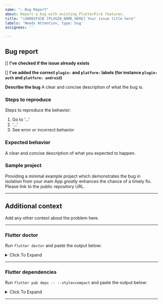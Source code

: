 ```yaml
---
name: "⚠️ Bug Report"
about: Report a bug with existing FlutterFire features.
title: "\U0001F41B [PLUGIN_NAME_HERE] Your issue title here"
labels: 'Needs Attention, type: bug'
assignees: ''

---
```


## Bug report

[] **I've checked if the issue already exists**

[] **I've added the correct `plugin:` and `platform:` labels (for instance `plugin: auth` and `platform: android`)**

**Describe the bug**
A clear and concise description of what the bug is.

### Steps to reproduce

Steps to reproduce the behavior:

1. Go to '...'
2. '...'
3. See error or incorrect behavior

### Expected behavior

A clear and concise description of what you expected to happen.

### Sample project

Providing a minimal example project which demonstrates the bug in isolation from your main App _greatly_ enhances the chance of a timely fix.
Please link to the public repository URL.

---

## Additional context

Add any other context about the problem here.

---

### Flutter doctor

Run `flutter doctor` and paste the output below:

<details><summary>Click To Expand</summary>

```
PASTE OUTPUT INSIDE HERE
```

</details>

---

### Flutter dependencies

Run `flutter pub deps -- --style=compact` and paste the output below:

<details><summary>Click To Expand</summary>

```
PASTE OUTPUT INSIDE HERE
```

</details>

---
